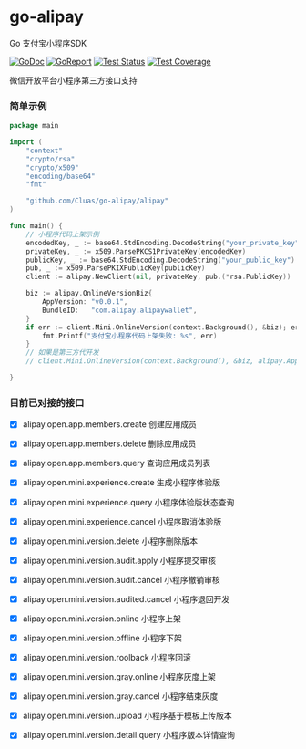 # go-alipay #
Go 支付宝小程序SDK

[![GoDoc](https://img.shields.io/static/v1?label=godoc&message=reference&color=blue)](https://pkg.go.dev/github.com/Cluas/go-alipay)
[![GoReport](https://goreportcard.com/badge/github.com/Cluas/go-alipay)](https://goreportcard.com/report/github.com/Cluas/go-alipay)
[![Test Status](https://github.com/Cluas/go-alipay/workflows/tests/badge.svg)](https://github.com/Cluas/go-alipay/actions?query=workflow%3Atests)
[![Test Coverage](https://codecov.io/gh/Cluas/go-alipay/branch/master/graph/badge.svg)](https://codecov.io/gh/Cluas/go-alipay)


微信开放平台小程序第三方接口支持

### 简单示例
```go
package main

import (
	"context"
	"crypto/rsa"
	"crypto/x509"
	"encoding/base64"
	"fmt"

	"github.com/Cluas/go-alipay/alipay"
)

func main() {
	// 小程序代码上架示例
	encodedKey, _ := base64.StdEncoding.DecodeString("your_private_key")
	privateKey, _ := x509.ParsePKCS1PrivateKey(encodedKey)
	publicKey, _ := base64.StdEncoding.DecodeString("your_public_key")
	pub, _ := x509.ParsePKIXPublicKey(publicKey)
	client := alipay.NewClient(nil, privateKey, pub.(*rsa.PublicKey))

	biz := alipay.OnlineVersionBiz{
		AppVersion: "v0.0.1",
		BundleID:   "com.alipay.alipaywallet",
	}
	if err := client.Mini.OnlineVersion(context.Background(), &biz); err != nil {
		fmt.Printf("支付宝小程序代码上架失败: %s", err)
	}
	// 如果是第三方代开发
	// client.Mini.OnlineVersion(context.Background(), &biz, alipay.AppAuthToken(token))

}
```
### 目前已对接的接口
- [x] alipay.open.app.members.create 创建应用成员
- [x] alipay.open.app.members.delete 删除应用成员
- [x] alipay.open.app.members.query  查询应用成员列表

- [x] alipay.open.mini.experience.create 生成小程序体验版
- [x] alipay.open.mini.experience.query  小程序体验版状态查询
- [x] alipay.open.mini.experience.cancel 小程序取消体验版

- [x] alipay.open.mini.version.delete 小程序删除版本
- [x] alipay.open.mini.version.audit.apply 小程序提交审核
- [x] alipay.open.mini.version.audit.cancel 小程序撤销审核
- [x] alipay.open.mini.version.audited.cancel 小程序退回开发
- [x] alipay.open.mini.version.online 小程序上架
- [x] alipay.open.mini.version.offline 小程序下架
- [x] alipay.open.mini.version.roolback 小程序回滚
- [x] alipay.open.mini.version.gray.online 小程序灰度上架
- [x] alipay.open.mini.version.gray.cancel 小程序结束灰度
- [x] alipay.open.mini.version.upload 小程序基于模板上传版本
- [x] alipay.open.mini.version.detail.query 小程序版本详情查询


